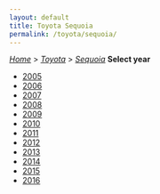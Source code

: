 ```yaml
---
layout: default
title: Toyota Sequoia
permalink: /toyota/sequoia/
---
```

[*Home*](/) > [*Toyota*](/toyota/) > [*Sequoia*](/toyota/sequoia/)
**Select year**
- [2005](/toyota/sequoia/2005/)
- [2006](/toyota/sequoia/2006/)
- [2007](/toyota/sequoia/2007/)
- [2008](/toyota/sequoia/2008/)
- [2009](/toyota/sequoia/2009/)
- [2010](/toyota/sequoia/2010/)
- [2011](/toyota/sequoia/2011/)
- [2012](/toyota/sequoia/2012/)
- [2013](/toyota/sequoia/2013/)
- [2014](/toyota/sequoia/2014/)
- [2015](/toyota/sequoia/2015/)
- [2016](/toyota/sequoia/2016/)